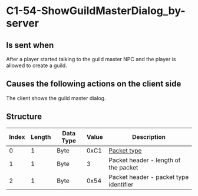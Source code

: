 # C1-54-ShowGuildMasterDialog_by-server

## Is sent when

After a player started talking to the guild master NPC and the player is allowed to create a guild.

## Causes the following actions on the client side

The client shows the guild master dialog.

## Structure

| Index | Length | Data Type | Value | Description |
|-------|--------|-----------|-------|-------------|
| 0 | 1 |   Byte   | 0xC1  | [Packet type](PacketTypes.md) |
| 1 | 1 |    Byte   |   3   | Packet header - length of the packet |
| 2 | 1 |    Byte   | 0x54  | Packet header - packet type identifier |